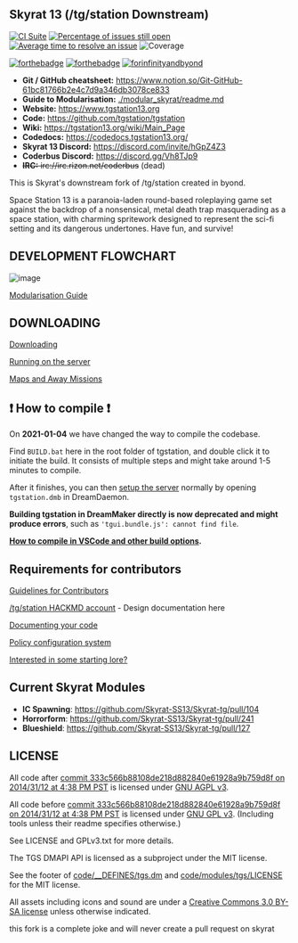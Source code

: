 ## Skyrat 13 (/tg/station Downstream)

[![CI Suite](https://github.com/Skyrat-SS13/Skyrat-tg/actions/workflows/ci_suite.yml/badge.svg)](https://github.com/Skyrat-SS13/Skyrat-tg/actions/workflows/ci_suite.yml)
[![Percentage of issues still open](http://isitmaintained.com/badge/open/Skyrat-SS13/Skyrat-tg.svg)](https://isitmaintained.com/project/Skyrat-SS13/Skyrat-tg "Percentage of issues still open")
[![Average time to resolve an issue](http://isitmaintained.com/badge/resolution/Skyrat-SS13/Skyrat-tg.svg)](https://isitmaintained.com/project/Skyrat-SS13/Skyrat-tg "Average time to resolve an issue")
![Coverage](https://img.shields.io/codecov/c/github/Skyrat-SS13/Skyrat-tg)

[![forthebadge](https://forthebadge.com/images/badges/built-with-resentment.svg)](https://forthebadge.com) [![forthebadge](https://forthebadge.com/images/badges/contains-technical-debt.svg)](https://user-images.githubusercontent.com/8171642/50290880-ffef5500-043a-11e9-8270-a2e5b697c86c.png) [![forinfinityandbyond](https://user-images.githubusercontent.com/5211576/29499758-4efff304-85e6-11e7-8267-62919c3688a9.gif)](https://www.reddit.com/r/SS13/comments/5oplxp/what_is_the_main_problem_with_byond_as_an_engine/dclbu1a)

* **Git / GitHub cheatsheet:** https://www.notion.so/Git-GitHub-61bc81766b2e4c7d9a346db3078ce833
* **Guide to Modularisation:** [./modular_skyrat/readme.md](./modular_skyrat/readme.md)
* **Website:** https://www.tgstation13.org
* **Code:** https://github.com/tgstation/tgstation
* **Wiki:** https://tgstation13.org/wiki/Main_Page
* **Codedocs:** https://codedocs.tgstation13.org/
* **Skyrat 13 Discord:** https://discord.com/invite/hGpZ4Z3
* **Coderbus Discord:** https://discord.gg/Vh8TJp9
* ~~**IRC:** irc://irc.rizon.net/coderbus~~ (dead)

This is Skyrat's downstream fork of /tg/station created in byond.

Space Station 13 is a paranoia-laden round-based roleplaying game set against the backdrop of a nonsensical, metal death trap masquerading as a space station, with charming spritework designed to represent the sci-fi setting and its dangerous undertones. Have fun, and survive!

## DEVELOPMENT FLOWCHART
![image](https://i.imgur.com/aJnE4WT.png)

[Modularisation Guide](./modular_skyrat/readme.md)

## DOWNLOADING
[Downloading](.github/DOWNLOADING.md)

[Running on the server](.github/RUNNING_A_SERVER.md)

[Maps and Away Missions](.github/MAPS_AND_AWAY_MISSIONS.md)

## :exclamation: How to compile :exclamation:

On **2021-01-04** we have changed the way to compile the codebase.

Find `BUILD.bat` here in the root folder of tgstation, and double click it to initiate the build. It consists of multiple steps and might take around 1-5 minutes to compile.

After it finishes, you can then [setup the server](.github/RUNNING_A_SERVER.md) normally by opening `tgstation.dmb` in DreamDaemon.

**Building tgstation in DreamMaker directly is now deprecated and might produce errors**, such as `'tgui.bundle.js': cannot find file`.

**[How to compile in VSCode and other build options](tools/build/README.md).**

## Requirements for contributors
[Guidelines for Contributors](.github/CONTRIBUTING.md)

[/tg/station HACKMD account](https://hackmd.io/@tgstation) - Design documentation here

[Documenting your code](.github/AUTODOC_GUIDE.md)

[Policy configuration system](.github/POLICYCONFIG.md)

[Interested in some starting lore?](https://github.com/tgstation/common_core)

## Current Skyrat Modules
* **IC Spawning**: https://github.com/Skyrat-SS13/Skyrat-tg/pull/104
* **Horrorform**: https://github.com/Skyrat-SS13/Skyrat-tg/pull/241
* **Blueshield**: https://github.com/Skyrat-SS13/Skyrat-tg/pull/127

## LICENSE

All code after [commit 333c566b88108de218d882840e61928a9b759d8f on 2014/31/12 at 4:38 PM PST](https://github.com/tgstation/tgstation/commit/333c566b88108de218d882840e61928a9b759d8f) is licensed under [GNU AGPL v3](https://www.gnu.org/licenses/agpl-3.0.html).

All code before [commit 333c566b88108de218d882840e61928a9b759d8f on 2014/31/12 at 4:38 PM PST](https://github.com/tgstation/tgstation/commit/333c566b88108de218d882840e61928a9b759d8f) is licensed under [GNU GPL v3](https://www.gnu.org/licenses/gpl-3.0.html).
(Including tools unless their readme specifies otherwise.)

See LICENSE and GPLv3.txt for more details.

The TGS DMAPI API is licensed as a subproject under the MIT license.

See the footer of [code/__DEFINES/tgs.dm](./code/__DEFINES/tgs.dm) and [code/modules/tgs/LICENSE](./code/modules/tgs/LICENSE) for the MIT license.

All assets including icons and sound are under a [Creative Commons 3.0 BY-SA license](https://creativecommons.org/licenses/by-sa/3.0/) unless otherwise indicated.

this fork is a complete joke and will never create a pull request on skyrat
